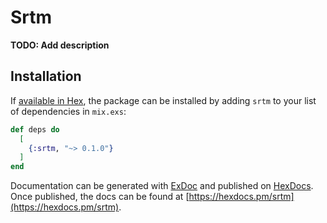 # Srtm

**TODO: Add description**

## Installation

If [available in Hex](https://hex.pm/docs/publish), the package can be installed
by adding `srtm` to your list of dependencies in `mix.exs`:

```elixir
def deps do
  [
    {:srtm, "~> 0.1.0"}
  ]
end
```

Documentation can be generated with [ExDoc](https://github.com/elixir-lang/ex_doc)
and published on [HexDocs](https://hexdocs.pm). Once published, the docs can
be found at [https://hexdocs.pm/srtm](https://hexdocs.pm/srtm).

